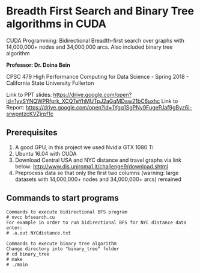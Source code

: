 # Breadth First Search and Binary Tree algorithms in CUDA 
CUDA Programming: Bidirectional Breadth-first search over graphs with 14,000,000+ nodes and 34,000,000 arcs. Also included binary tree algorithm

**Professor: Dr. Doina Bein**

CPSC 479 High Performance Computing for Data Science - Spring 2018 - California State University Fullerton

Link to PPT slides: https://drive.google.com/open?id=1yvSYNQWPRfprk_XCQTeYhMUTpJ2aGqMDaw21bC6uxhc
Link to Report: https://drive.google.com/open?id=1Ygq1SgPNy9FugePJaf9gByz6i-srwpntzcKVZjrpf1c

## Prerequisites
1. A good GPU, in this project we used Nvidia GTX 1080 Ti
2. Ubuntu 16.04 with CUDA
3. Download Central USA and NYC distance and travel graphs via link below:
http://www.dis.uniroma1.it/challenge9/download.shtml
4. Preprocess data so that only the first two columns (warning: large datasets with 14,000,000+ nodes and 34,000,000+ arcs) remained

## Commands to start programs
```
Commands to execute bidirectional BFS program
# nvcc bfsearch.cu
For example in order to run bidirectional BFS for NYC distance data enter:
# .a.out NYCdistance.txt
```

```
Commands to execute binary tree algorithm
Change directory into "binary_tree" folder
# cd binary_tree
# make
# ./main
```


